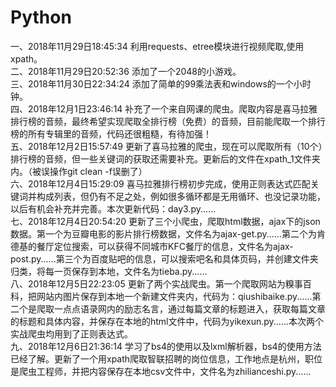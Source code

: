 # Python
一、2018年11月29日18:45:34 利用requests、etree模块进行视频爬取,使用xpath。  
二、2018年11月29日20:52:36 添加了一个2048的小游戏。  
三、2018年11月30日22:34:24 添加了简单的99乘法表和windows的一个小时钟。  
四、2018年12月1日23:46:14 补充了一个来自网课的爬虫。爬取内容是喜马拉雅排行榜的音频，最终希望实现爬取全排行榜（免费）的音频，目前能爬取一个排行榜的所有专辑里的音频，代码还很粗糙，有待加强！  
五、2018年12月2日15:57:49 更新了喜马拉雅的爬虫，现在可以爬取所有（10个）排行榜的音频，但一些关键词的获取还需要补充。更新后的文件在xpath_1文件夹内。（被误操作git clean -f误删了）  
六、2018年12月4日15:29:09 喜马拉雅排行榜初步完成，使用正则表达式匹配关键词并构成列表，但仍有不足之处，例如很多循环都是无用循环、也没记录功能，以后有机会补充并完善。本次更新代码：day3.py......  
七、2018年12月4日20:54:20 更新了三个小爬虫，爬取html数据，ajax下的json数据。第一个为豆瓣电影的影片排行榜数据，文件名为ajax-get.py......第二个为肯德基的餐厅定位搜索，可以获得不同城市KFC餐厅的信息，文件名为ajax-post.py......第三个为百度贴吧的信息，可以搜索吧名和具体页码，并创建文件夹归类，将每一页保存到本地，文件名为tieba.py......  
八、2018年12月5日22:23:05 更新了两个实战爬虫。第一个爬取网站为糗事百科，把网站内图片保存到本地一个新建文件夹内，代码为：qiushibaike.py......第二个是爬取一点点语录网内的励志名言，通过每篇文章的标题进入，获取每篇文章的标题和具体内容，并保存在本地的html文件中，代码为yikexun.py......本次两个实战爬虫均用到了正则表达式。  
九、2018年12月6日21:36:14 学习了bs4的使用以及lxml解析器，bs4的使用方法已经了解。更新了一个用xpath爬取智联招聘的岗位信息，工作地点是杭州，职位是爬虫工程师，并把内容保存在本地csv文件中，文件名为zhilianceshi.py......
